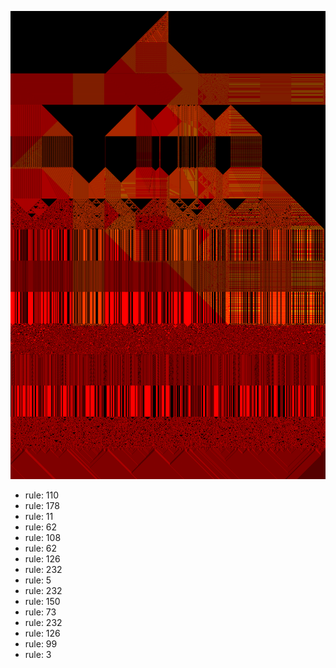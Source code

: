 ![photo](./output.png) 
 * rule: 110
* rule: 178
* rule: 11
* rule: 62
* rule: 108
* rule: 62
* rule: 126
* rule: 232
* rule: 5
* rule: 232
* rule: 150
* rule: 73
* rule: 232
* rule: 126
* rule: 99
* rule: 3
